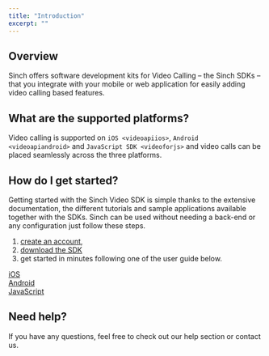 ```yaml
---
title: "Introduction"
excerpt: ""
---
```

## Overview

Sinch offers software development kits for Video Calling – the Sinch SDKs – that you integrate with your mobile or web application for easily adding video calling based features.

## What are the supported platforms?

Video calling is supported on `iOS <videoapiios>`, `Android <videoapiandroid>` and `JavaScript SDK <videoforjs>` and video calls can be placed seamlessly across the three platforms.

## How do I get started?

Getting started with the Sinch Video SDK is simple thanks to the extensive documentation, the different tutorials and sample applications available together with the SDKs. Sinch can be used without needing a back-end or any configuration just follow these steps.

1.  [create an account](https://portal.sinch.com/#/signup),
2.  [download the SDK](page:downloads)
3.  get started in minutes following one of the user guide below.

<div class="ug-links">
  <div class="row">
    <a href="./video-for-ios" class="col-md-4 ug-link">
      <div class="ug-title">
        <i class="fab fa-apple"></i><span class="title">iOS</span>
      </div>
    </a>
    <a href="./video-for-android" class="col-md-4 ug-link">
      <div class="ug-title">
        <i class="fab fa-android"></i><span class="title">Android</span>
      </div>
    </a>
    <a href="./video-for-javascript" class="col-md-4 ug-link">
      <div class="ug-title">
        <i class="fab fa-js"></i><span class="title">JavaScript</span>
      </div>
    </a>
  </div>
</div>

<style></style>

## Need help?

If you have any questions, feel free to check out our help section or contact us.